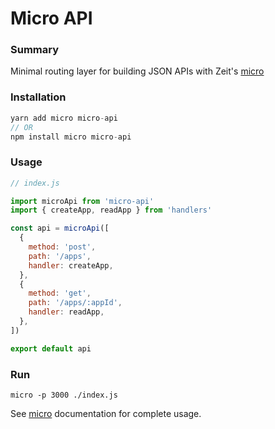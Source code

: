 # Micro API

### Summary

Minimal routing layer for building JSON APIs with Zeit's [micro](https://github.com/zeit/micro)

### Installation

```javascript
yarn add micro micro-api
// OR
npm install micro micro-api
```

### Usage

```javascript
// index.js

import microApi from 'micro-api'
import { createApp, readApp } from 'handlers'

const api = microApi([
  {
    method: 'post',
    path: '/apps',
    handler: createApp,
  },
  {
    method: 'get',
    path: '/apps/:appId',
    handler: readApp,
  },
])

export default api
```

### Run

```
micro -p 3000 ./index.js
```

See [micro](https://github.com/zeit/micro#documentation) documentation for complete usage.

